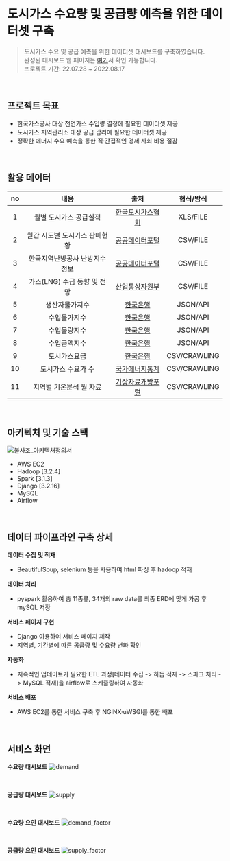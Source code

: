 # 도시가스 수요량 및 공급량 예측을 위한 데이터셋 구축
> 도시가스 수요 및 공급 예측을 위한 데이터셋 대시보드를 구축하였습니다.<br>
완성된 대시보드 웹 페이지는 [여기](http://teamphoenix.site/)서 확인 가능합니다.<br>
프로젝트 기간: 22.07.28 ~ 2022.08.17

<br>

## 프로젝트 목표
* 한국가스공사 대상 천연가스 수입량 결정에 필요한 데이터셋 제공
* 도시가스 지역관리소 대상 공급 괍리에 필요한 데이터셋 제공
* 정확한 에너지 수요 예측을 통한 직·간접적인 경제 사회 비용 절감


<br>

## 활용 데이터
|  no  |         내용         |          출처          |    형식/방식     |
|:----:|:------------------:|:--------------------:|:------------:|
|  1   |    월별 도시가스 공급실적    | [한국도시가스협회][한국도시가스협회] |   XLS/FILE   |
|  2   |  월간 시도별 도시가스 판매현황  |  [공공데이터포털][공공데이터포털]  |   CSV/FILE   |
|  3   |  한국지역난방공사 난방지수 정보  |  [공공데이터포털][공공데이터포털]  |   CSV/FILE   |
|  4   | 가스(LNG) 수급 동향 및 전망 |  [산업통상자원부][산업통상자원부]  |   CSV/FILE   |
|  5   |      생산자물가지수       |     [한국은행][한국은행]     |   JSON/API   |
|  6   |       수입물가지수       |     [한국은행][한국은행]     |   JSON/API   |
|  7   |       수입물량지수       |     [한국은행][한국은행]     |   JSON/API   |
|  8   |       수입금액지수       |     [한국은행][한국은행]     |   JSON/API   |
|  9   |       도시가스요금       |     [한국은행][한국은행]     | CSV/CRAWLING |
|  10  |     도시가스 수요가 수      |  [국가에너지통계][국가에너지통계]  | CSV/CRAWLING |
|  11  |  지역별 기온분석 월 자료   | [기상자료개방포털][기상자료개방포털] | CSV/CRAWLING |


[한국도시가스협회]: http://www.citygas.or.kr/
[공공데이터포털]: https://www.data.go.kr/
[산업통상자원부]: http://www.motie.go.kr/www/main.do/
[한국은행]: https://ecos.bok.or.kr/api/#/
[국가에너지통계]: http://www.kesis.net/main/main.jsp/
[기상자료개방포털]: https://data.kma.go.kr/cmmn/main.do/

<br>

## 아키텍처 및 기술 스택

![불사조_아키텍처정의서](https://user-images.githubusercontent.com/105107806/199005087-cf86d392-061a-4c48-8255-efc448272e5b.png)

* AWS EC2
* Hadoop [3.2.4]
* Spark [3.1.3]
* Django [3.2.16]
* MySQL
* Airflow

<br>

## 데이터 파이프라인 구축 상세
**데이터 수집 및 적재**
* BeautifulSoup, selenium 등을 사용하여 html 파싱 후 hadoop 적재

**데이터 처리**
* pyspark 활용하여 총 11종류, 34개의 raw data를 최종 ERD에 맞게 가공 후 mySQL 저장

**서비스 페이지 구현**
* Django 이용하여 서비스 페이지 제작
* 지역별, 기간별에 따른 공급량 및 수요량 변화 확인

**자동화**
* 지속적인 업데이트가 필요한 ETL 과정[데이터 수집 -> 하둡 적재 -> 스파크 처리 -> MySQL 적재]을 airflow로 스케줄링하여 자동화

**서비스 배포**
* AWS EC2를 통한 서비스 구축 후 NGINX·uWSGI를 통한 배포 

<br>

## 서비스 화면
**수요량 대시보드**
![demand](https://user-images.githubusercontent.com/105107806/199034331-c4a29776-e97d-4562-a63f-eca00469b932.png)

<br>

**공급량 대시보드**
![supply](https://user-images.githubusercontent.com/105107806/199034539-c5e9d9d9-ccd7-42e4-a080-cc7fdbdfcebe.png)

<br>

**수요량 요인 대시보드**
![demand_factor](https://user-images.githubusercontent.com/105107806/199034516-a89e5faa-8efe-4eb8-86d6-63c1d53b2e51.png)

<br>

**공급량 요인 대시보드**
![supply_factor](https://user-images.githubusercontent.com/105107806/199040602-6239b12b-ee1d-4222-a92a-ae5ac1c0d034.png)
